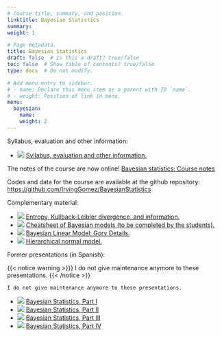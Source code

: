 ```yaml
---
# Course title, summary, and position.
linktitle: Bayesian Statistics
summary:
weight: 1

# Page metadata.
title: Bayesian Statistics
draft: false  # Is this a draft? true/false
toc: false  # Show table of contents? true/false
type: docs  # Do not modify.

# Add menu entry to sidebar.
# - name: Declare this menu item as a parent with ID `name`.
# - weight: Position of link in menu.
menu:
  bayesian:
    name:
    weight: 2
---
```


Syllabus, evaluation and other information:

<ul>
  <li>
    <span class="inline-svg"> <img src="book.svg"/>
      <a href="programa_bayesian_2023_1.pdf">
        Syllabus, evaluation and other information.
      </a>
    </span>
  </li>
</ul>

The notes of the course are now online!
<a href="https://irvinggomez.github.io/BayesianStatisticsNotes/intro.html">Bayesian statistics: Course notes</a>

Codes and data for the course are available at the github repository:
<a href="https://github.com/IrvingGomez/BayesianStatistics">https://github.com/IrvingGomez/BayesianStatistics</a>

Complementary material:

<ul>
  <li>
    <span class="inline-svg"> <img src="book.svg"/>
      <a href="EntropyDivergenceKullbackLeiblerInformation.pdf">
        Entropy, Kullback-Leibler divergence, and information.
      </a>
    </span>
  </li>
  <li>
    <span class="inline-svg"> <img src="book.svg"/>
      <a href="CheatsheetBayesianModelsStudentsVersion.pdf">
        Cheatsheet of Bayesian models (to be completed by the students).
      </a>
    </span>
  </li>
  <li>
    <span class="inline-svg"> <img src="book.svg"/>
      <a href="GoryDetailsStudentsVersion.pdf">
        Bayesian Linear Model: Gory Details.
      </a>
    </span>
  </li>
  <li>
    <span class="inline-svg"> <img src="book.svg"/>
      <a href="HierarchicalNormalModel.pdf">
        Hierarchical normal model.
      </a>
    </span>
  </li>
</ul>

Former presentations (in Spanish):

{{< notice warning >}}}
I do not give maintenance anymore to these presentations.
{{< /notice >}}

```{warning}
I do not give maintenance anymore to these presentations.
```

<ul>
  <li>
    <span class="inline-svg"> <img src="tv.svg"/>
      <a href="bayesian_statistics_2023_parte1.pdf">
        Bayesian Statistics, Part I
      </a>
    </span>
  </li>
  <li>
    <span class="inline-svg"> <img src="tv.svg"/>
      <a href="bayesian_statistics_2023_parte2.pdf">
        Bayesian Statistics, Part II
      </a>
    </span>
  </li>
  <li>
    <span class="inline-svg"> <img src="tv.svg"/>
      <a href="bayesian_statistics_2023_parte3.pdf">
        Bayesian Statistics, Part III
      </a>
    </span>
  </li>
  <li>
    <span class="inline-svg"> <img src="tv.svg"/>
      <a href="bayesian_statistics_2023_parte4.pdf">
        Bayesian Statistics, Part IV
      </a>
    </span>
  </li>
</ul>